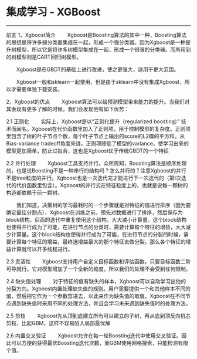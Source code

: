 # 集成学习 - XGBoost

---

前言
1，Xgboost简介
　　Xgboost是Boosting算法的其中一种，Boosting算法的思想是将许多弱分类器集成在一起，形成一个强分类器。因为Xgboost是一种提升树模型，所以它是将许多树模型集成在一起，形成一个很强的分类器。而所用到的树模型则是CART回归树模型。

　　Xgboost是在GBDT的基础上进行改进，使之更强大，适用于更大范围。

　　Xgboost一般和sklearn一起使用，但是由于sklearn中没有集成Xgboost，所以才需要单独下载安装。

2，Xgboost的优点
　　Xgboost算法可以给预测模型带来能力的提升。当我们对其表现有更多了解的时候，我们会发现他有如下优势：

2.1  正则化
　　实际上，Xgboost是以“正则化提升（regularized boosting）” 技术而闻名。Xgboost在代价函数里加入了正则项，用于控制模型的复杂度。正则项里包含了树的叶子节点个数，每个叶子节点上输出的score的L2模的平方和。从Bias-variance tradeoff角度来讲，正则项降低了模型的variance，使学习出来的模型更加简单，防止过拟合，这也是Xgboost优于传统GBDT的一个特征

2.2  并行处理
　　Xgboost工具支持并行。众所周知，Boosting算法是顺序处理的，也是说Boosting不是一种串行的结构吗？怎么并行的？注意Xgboost的并行不是tree粒度的并行。Xgboost也是一次迭代完才能进行下一次迭代的（第t次迭代的代价函数里包含）。Xgboost的并行式在特征粒度上的，也就是说每一颗树的构造都依赖于前一颗树。

　　我们知道，决策树的学习最耗时的一个步骤就是对特征的值进行排序（因为要确定最佳分割点），Xgboost在训练之前，预先对数据进行了排序，然后保存为block结构，后面的迭代中重复使用这个结构，大大减小计算量。这个block结构也使得并行成为了可能，在进行节点的分类时，需要计算每个特征的增益，大大减少计算量。这个block结构也使得并行成为了可能，在进行节点的分裂的时候，需要计算每个特征的增益，最终选增益最大的那个特征去做分裂，那么各个特征的增益计算就可以开多线程进行。

2.3  灵活性
　　Xgboost支持用户自定义目标函数和评估函数，只要目标函数二阶可导就行。它对模型增加了一个全新的维度，所以我们的处理不会受到任何限制。

2.4  缺失值处理
　　对于特征的值有缺失的样本，Xgboost可以自动学习出他的分裂方向。Xgboost内置处理缺失值的规则。用户需要提供一个和其他样本不同的值，然后把它作为一个参数穿进去，以此来作为缺失值的取值。Xgboost在不同节点遇到缺失值时采用不同的处理方法，并且会学习未来遇到缺失值时的处理方法。

2.5  剪枝
　　Xgboost先从顶到底建立所有可以建立的子树，再从底到顶反向机芯剪枝，比起GBM，这样不容易陷入局部最优解

2.6  内置交叉验证
　　Xgboost允许在每一轮Boosting迭代中使用交叉验证。因此可以方便的获得最优Boosting迭代次数，而GBM使用网格搜索，只能检测有限个值。
